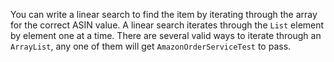 You can write a linear search to find the item by iterating through the array for the correct ASIN value.
A linear search iterates through the `List` element by element one at a time. There are several valid
ways to iterate through an `ArrayList`, any one of them will get `AmazonOrderServiceTest` to pass.
